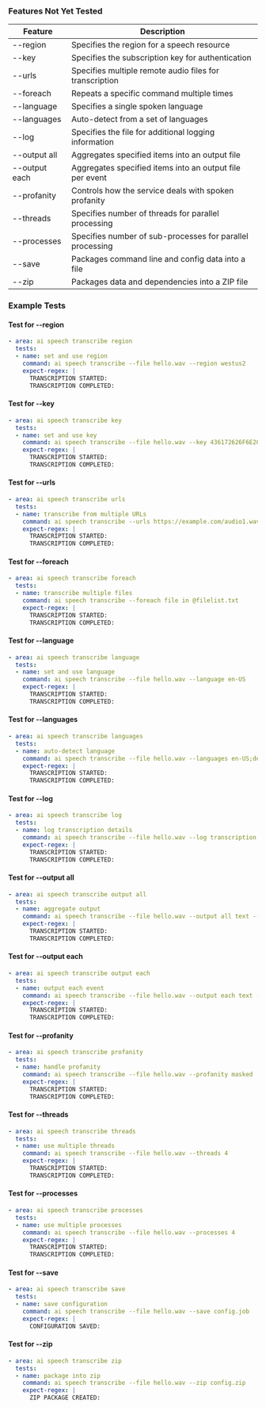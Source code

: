 ﻿### Features Not Yet Tested

| Feature            | Description                                             |
|--------------------|---------------------------------------------------------|
| --region           | Specifies the region for a speech resource              |
| --key              | Specifies the subscription key for authentication       |
| --urls             | Specifies multiple remote audio files for transcription |
| --foreach          | Repeats a specific command multiple times               |
| --language         | Specifies a single spoken language                      |
| --languages        | Auto-detect from a set of languages                     |
| --log              | Specifies the file for additional logging information   |
| --output all       | Aggregates specified items into an output file          |
| --output each      | Aggregates specified items into an output file per event|
| --profanity        | Controls how the service deals with spoken profanity    |
| --threads          | Specifies number of threads for parallel processing     |
| --processes        | Specifies number of sub-processes for parallel processing|
| --save             | Packages command line and config data into a file       |
| --zip              | Packages data and dependencies into a ZIP file          |

### Example Tests

#### Test for --region

```yaml
- area: ai speech transcribe region
  tests:
  - name: set and use region
    command: ai speech transcribe --file hello.wav --region westus2
    expect-regex: |
      TRANSCRIPTION STARTED:
      TRANSCRIPTION COMPLETED:
```

#### Test for --key

```yaml
- area: ai speech transcribe key
  tests:
  - name: set and use key
    command: ai speech transcribe --file hello.wav --key 436172626F6E20697320636F6F6C2121
    expect-regex: |
      TRANSCRIPTION STARTED:
      TRANSCRIPTION COMPLETED:
```

#### Test for --urls

```yaml
- area: ai speech transcribe urls
  tests:
  - name: transcribe from multiple URLs
    command: ai speech transcribe --urls https://example.com/audio1.wav;https://example.com/audio2.wav
    expect-regex: |
      TRANSCRIPTION STARTED:
      TRANSCRIPTION COMPLETED:
```

#### Test for --foreach

```yaml
- area: ai speech transcribe foreach
  tests:
  - name: transcribe multiple files
    command: ai speech transcribe --foreach file in @filelist.txt
    expect-regex: |
      TRANSCRIPTION STARTED:
      TRANSCRIPTION COMPLETED:
```

#### Test for --language

```yaml
- area: ai speech transcribe language
  tests:
  - name: set and use language
    command: ai speech transcribe --file hello.wav --language en-US
    expect-regex: |
      TRANSCRIPTION STARTED:
      TRANSCRIPTION COMPLETED:
```

#### Test for --languages

```yaml
- area: ai speech transcribe languages
  tests:
  - name: auto-detect language
    command: ai speech transcribe --file hello.wav --languages en-US;de-DE
    expect-regex: |
      TRANSCRIPTION STARTED:
      TRANSCRIPTION COMPLETED:
```

#### Test for --log

```yaml
- area: ai speech transcribe log
  tests:
  - name: log transcription details
    command: ai speech transcribe --file hello.wav --log transcription.log
    expect-regex: |
      TRANSCRIPTION STARTED:
      TRANSCRIPTION COMPLETED:
```

#### Test for --output all

```yaml
- area: ai speech transcribe output all
  tests:
  - name: aggregate output
    command: ai speech transcribe --file hello.wav --output all text --output all file output.tsv
    expect-regex: |
      TRANSCRIPTION STARTED:
      TRANSCRIPTION COMPLETED:
```

#### Test for --output each

```yaml
- area: ai speech transcribe output each
  tests:
  - name: output each event
    command: ai speech transcribe --file hello.wav --output each text --output each file output.tsv
    expect-regex: |
      TRANSCRIPTION STARTED:
      TRANSCRIPTION COMPLETED:
```

#### Test for --profanity

```yaml
- area: ai speech transcribe profanity
  tests:
  - name: handle profanity
    command: ai speech transcribe --file hello.wav --profanity masked
    expect-regex: |
      TRANSCRIPTION STARTED:
      TRANSCRIPTION COMPLETED:
```

#### Test for --threads

```yaml
- area: ai speech transcribe threads
  tests:
  - name: use multiple threads
    command: ai speech transcribe --file hello.wav --threads 4
    expect-regex: |
      TRANSCRIPTION STARTED:
      TRANSCRIPTION COMPLETED:
```

#### Test for --processes

```yaml
- area: ai speech transcribe processes
  tests:
  - name: use multiple processes
    command: ai speech transcribe --file hello.wav --processes 4
    expect-regex: |
      TRANSCRIPTION STARTED:
      TRANSCRIPTION COMPLETED:
```

#### Test for --save

```yaml
- area: ai speech transcribe save
  tests:
  - name: save configuration
    command: ai speech transcribe --file hello.wav --save config.job
    expect-regex: |
      CONFIGURATION SAVED:
```

#### Test for --zip

```yaml
- area: ai speech transcribe zip
  tests:
  - name: package into zip
    command: ai speech transcribe --file hello.wav --zip config.zip
    expect-regex: |
      ZIP PACKAGE CREATED:
```

